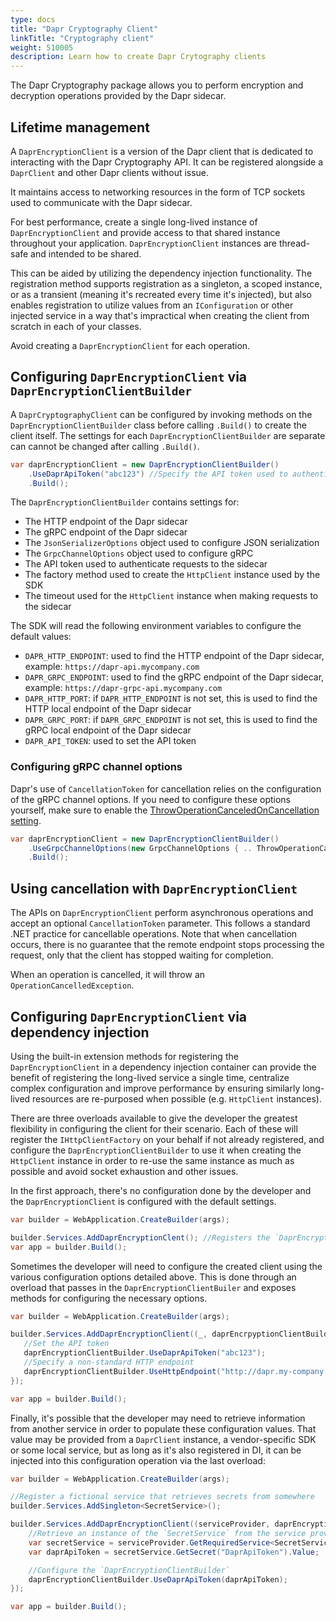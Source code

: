 ```yaml
---
type: docs
title: "Dapr Cryptography Client"
linkTitle: "Cryptography client"
weight: 510005
description: Learn how to create Dapr Crytography clients
---
```


The Dapr Cryptography package allows you to perform encryption and decryption operations provided by the Dapr sidecar.

## Lifetime management
A `DaprEncryptionClient` is a version of the Dapr client that is dedicated to interacting with the Dapr Cryptography API.
It can be registered alongside a `DaprClient` and other Dapr clients without issue.

It maintains access to networking resources in the form of TCP sockets used to communicate with the Dapr sidecar.

For best performance, create a single long-lived instance of `DaprEncryptionClient` and provide access to that shared
instance throughout your application. `DaprEncryptionClient` instances are thread-safe and intended to be shared.

This can be aided by utilizing the dependency injection functionality. The registration method supports registration
as a singleton, a scoped instance, or as a transient (meaning it's recreated every time it's injected), but also enables
registration to utilize values from an `IConfiguration` or other injected service in a way that's impractical when creating
the client from scratch in each of your classes.

Avoid creating a `DaprEncryptionClient` for each operation.

## Configuring `DaprEncryptionClient` via `DaprEncryptionClientBuilder`
A `DaprCryptographyClient` can be configured by invoking methods on the `DaprEncryptionClientBuilder` class before calling
`.Build()` to create the client itself. The settings for each `DaprEncryptionClientBuilder` are separate can cannot be
changed after calling `.Build()`.

```cs
var daprEncryptionClient = new DaprEncryptionClientBuilder()
    .UseDaprApiToken("abc123") //Specify the API token used to authenticate to the Dapr sidecar
    .Build();
```

The `DaprEncryptionClientBuilder` contains settings for:
- The HTTP endpoint of the Dapr sidecar
- The gRPC endpoint of the Dapr sidecar
- The `JsonSerializerOptions` object used to configure JSON serialization
- The `GrpcChannelOptions` object used to configure gRPC
- The API token used to authenticate requests to the sidecar
- The factory method used to create the `HttpClient` instance used by the SDK
- The timeout used for the `HttpClient` instance when making requests to the sidecar

The SDK will read the following environment variables to configure the default values:

- `DAPR_HTTP_ENDPOINT`: used to find the HTTP endpoint of the Dapr sidecar, example: `https://dapr-api.mycompany.com`
- `DAPR_GRPC_ENDPOINT`: used to find the gRPC endpoint of the Dapr sidecar, example: `https://dapr-grpc-api.mycompany.com`
- `DAPR_HTTP_PORT`: if `DAPR_HTTP_ENDPOINT` is not set, this is used to find the HTTP local endpoint of the Dapr sidecar
- `DAPR_GRPC_PORT`: if `DAPR_GRPC_ENDPOINT` is not set, this is used to find the gRPC local endpoint of the Dapr sidecar
- `DAPR_API_TOKEN`: used to set the API token

### Configuring gRPC channel options

Dapr's use of `CancellationToken` for cancellation relies on the configuration of the gRPC channel options. If you need
to configure these options yourself, make sure to enable the [ThrowOperationCanceledOnCancellation setting](https://grpc.github.io/grpc/csharp-dotnet/api/Grpc.Net.Client.GrpcChannelOptions.html#Grpc_Net_Client_GrpcChannelOptions_ThrowOperationCanceledOnCancellation).

```cs
var daprEncryptionClient = new DaprEncryptionClientBuilder()
    .UseGrpcChannelOptions(new GrpcChannelOptions { .. ThrowOperationCanceledOnCancellation = true })
    .Build();
```

## Using cancellation with `DaprEncryptionClient`
The APIs on `DaprEncryptionClient` perform asynchronous operations and accept an optional `CancellationToken` parameter. This
follows a standard .NET practice for cancellable operations. Note that when cancellation occurs, there is no guarantee that
the remote endpoint stops processing the request, only that the client has stopped waiting for completion.

When an operation is cancelled, it will throw an `OperationCancelledException`.

## Configuring `DaprEncryptionClient` via dependency injection
Using the built-in extension methods for registering the `DaprEncryptionClient` in a dependency injection container can
provide the benefit of registering the long-lived service a single time, centralize complex configuration and improve
performance by ensuring similarly long-lived resources are re-purposed when possible (e.g. `HttpClient` instances).

There are three overloads available to give the developer the greatest flexibility in configuring the client for their
scenario. Each of these will register the `IHttpClientFactory` on your behalf if not already registered, and configure
the `DaprEncryptionClientBuilder` to use it when creating the `HttpClient` instance in order to re-use the same instance as
much as possible and avoid socket exhaustion and other issues.

In the first approach, there's no configuration done by the developer and the `DaprEncryptionClient` is configured with the
default settings.

```cs
var builder = WebApplication.CreateBuilder(args);

builder.Services.AddDaprEncryptionClent(); //Registers the `DaprEncryptionClient` to be injected as needed
var app = builder.Build();
```

Sometimes the developer will need to configure the created client using the various configuration options detailed
above. This is done through an overload that passes in the `DaprEncryptionClientBuiler` and exposes methods for configuring
the necessary options.

```cs
var builder = WebApplication.CreateBuilder(args);

builder.Services.AddDaprEncryptionClient((_, daprEncrpyptionClientBuilder) => {
   //Set the API token
   daprEncryptionClientBuilder.UseDaprApiToken("abc123");
   //Specify a non-standard HTTP endpoint
   daprEncryptionClientBuilder.UseHttpEndpoint("http://dapr.my-company.com");
});

var app = builder.Build();
```

Finally, it's possible that the developer may need to retrieve information from another service in order to populate
these configuration values. That value may be provided from a `DaprClient` instance, a vendor-specific SDK or some
local service, but as long as it's also registered in DI, it can be injected into this configuration operation via the
last overload:

```cs
var builder = WebApplication.CreateBuilder(args);

//Register a fictional service that retrieves secrets from somewhere
builder.Services.AddSingleton<SecretService>();

builder.Services.AddDaprEncryptionClient((serviceProvider, daprEncryptionClientBuilder) => {
    //Retrieve an instance of the `SecretService` from the service provider
    var secretService = serviceProvider.GetRequiredService<SecretService>();
    var daprApiToken = secretService.GetSecret("DaprApiToken").Value;

    //Configure the `DaprEncryptionClientBuilder`
    daprEncryptionClientBuilder.UseDaprApiToken(daprApiToken);
});

var app = builder.Build();
```